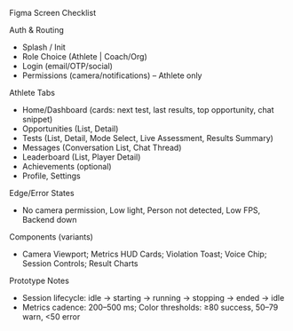 Figma Screen Checklist

Auth & Routing
- Splash / Init
- Role Choice (Athlete | Coach/Org)
- Login (email/OTP/social)
- Permissions (camera/notifications) – Athlete only

Athlete Tabs
- Home/Dashboard (cards: next test, last results, top opportunity, chat snippet)
- Opportunities (List, Detail)
- Tests (List, Detail, Mode Select, Live Assessment, Results Summary)
- Messages (Conversation List, Chat Thread)
- Leaderboard (List, Player Detail)
- Achievements (optional)
- Profile, Settings

Edge/Error States
- No camera permission, Low light, Person not detected, Low FPS, Backend down

Components (variants)
- Camera Viewport; Metrics HUD Cards; Violation Toast; Voice Chip; Session Controls; Result Charts

Prototype Notes
- Session lifecycle: idle → starting → running → stopping → ended → idle
- Metrics cadence: 200–500 ms; Color thresholds: ≥80 success, 50–79 warn, <50 error

